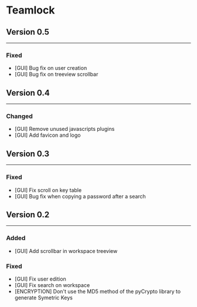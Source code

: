 # Teamlock

## Version 0.5
--------------------------
### Fixed
- [GUI] Bug fix on user creation
- [GUI] Bug fix on treeview scrollbar


## Version 0.4
--------------------------
### Changed
- [GUI] Remove unused javascripts plugins
- [GUI] Add favicon and logo


## Version 0.3
--------------------------
### Fixed
- [GUI] Fix scroll on key table
- [GUI] Bug fix when copying a password after a search


## Version 0.2
--------------------------
### Added
- [GUI] Add scrollbar in workspace treeview

### Fixed
- [GUI] Fix user edition 
- [GUI] Fix search on workspace
- [ENCRYPTION] Don't use the MD5 method of the pyCrypto library to generate Symetric Keys
